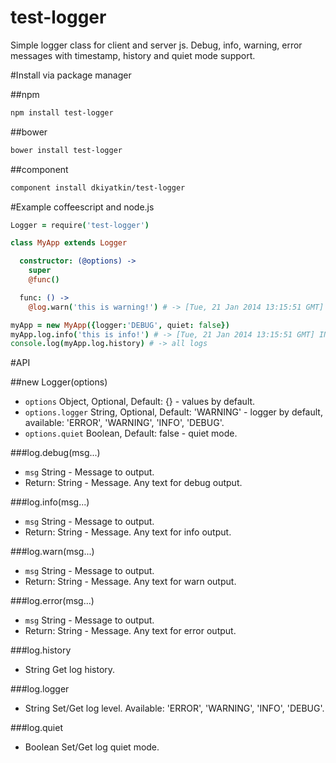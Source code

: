 test-logger
=============

Simple logger class for client and server js. Debug, info, warning, error messages with timestamp, history and quiet mode support.

#Install via package manager

##npm
```bash
npm install test-logger
```

##bower
```bash
bower install test-logger
```

##component
```bash
component install dkiyatkin/test-logger
```

#Example coffeescript and node.js

```coffee
Logger = require('test-logger')

class MyApp extends Logger

  constructor: (@options) ->
    super
    @func()

  func: () ->
    @log.warn('this is warning!') # -> [Tue, 21 Jan 2014 13:15:51 GMT] WARNING this is warning!

myApp = new MyApp({logger:'DEBUG', quiet: false})
myApp.log.info('this is info!') # -> [Tue, 21 Jan 2014 13:15:51 GMT] INFO this is info!
console.log(myApp.log.history) # -> all logs
```

#API

##new Logger(options)
- `options` Object, Optional, Default: {} - values by default.
- `options.logger` String, Optional, Default: 'WARNING' - logger by default, available: 'ERROR', 'WARNING', 'INFO', 'DEBUG'.
- `options.quiet` Boolean, Default: false - quiet mode.

###log.debug(msg...)
- `msg` String - Message to output.
- Return: String - Message.
Any text for debug output.

###log.info(msg...)
- `msg` String - Message to output.
- Return: String - Message.
Any text for info output.

###log.warn(msg...)
- `msg` String - Message to output.
- Return: String - Message.
Any text for warn output.

###log.error(msg...)
- `msg` String - Message to output.
- Return: String - Message.
Any text for error output.

###log.history
- String
Get log history.

###log.logger
- String
Set/Get log level. Available: 'ERROR', 'WARNING', 'INFO', 'DEBUG'.

###log.quiet
- Boolean
Set/Get log quiet mode.
